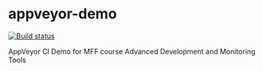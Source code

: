# appveyor-demo

[![Build status](https://ci.appveyor.com/api/projects/status/8qfiwso4r5mv8if5?svg=true)](https://ci.appveyor.com/project/Neloop/appveyor-demo)

AppVeyor CI Demo for MFF course Advanced Development and Monitoring Tools
